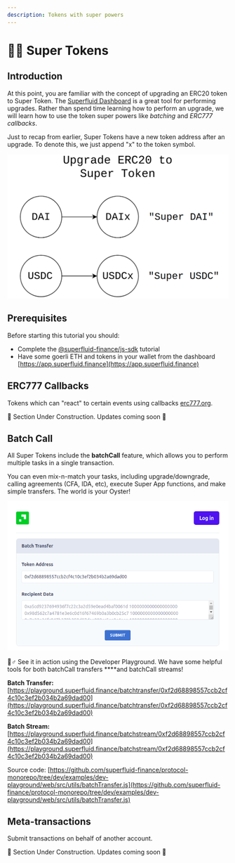 ```yaml
---
description: Tokens with super powers
---
```


# 🦸‍♀️ Super Tokens

## Introduction

At this point, you are familiar with the concept of upgrading an ERC20 token to Super Token. The [Superfluid Dashboard](https://app.superfluid.finance) is a great tool for performing upgrades. Rather than spend time learning how to perform an upgrade, we will learn how to use the token super powers like _batching_ and _ERC777 callbacks_.

Just to recap from earlier, Super Tokens have a new token address after an upgrade. To denote this, we just append "x" to the token symbol.

![](../.gitbook/assets/image%20%288%29%20%281%29%20%281%29.png)

## Prerequisites

Before starting this tutorial you should: 

* Complete the [@superfluid-finance/js-sdk](frontend-+-nodejs.md) tutorial
* Have some goerli ETH and tokens in your wallet from the dashboard [https://app.superfluid.finance](https://app.superfluid.finance)

## ERC777 Callbacks

Tokens which can "react" to certain events using callbacks [erc777.org](https://www.erc777.org/). 

🚧 Section Under Construction. Updates coming soon 🚧

## **Batch Call** 

All Super Tokens include the **batchCall** feature, which allows you to perform multiple tasks in a single transaction. 

You can even mix-n-match your tasks, including upgrade/downgrade, calling agreements \(CFA, IDA, etc\), execute Super App functions, and make simple transfers. The world is your Oyster!

![Developer Playground batchcall transfer feature](../.gitbook/assets/image%20%289%29.png)

 🤾♂ See it in action using the Developer Playground. We have some helpful tools for both batchCall transfers ****and batchCall streams!

**Batch Transfer:** [https://playground.superfluid.finance/batchtransfer/0xf2d68898557ccb2cf4c10c3ef2b034b2a69dad00](https://playground.superfluid.finance/batchtransfer/0xf2d68898557ccb2cf4c10c3ef2b034b2a69dad00)

**Batch Stream:** [https://playground.superfluid.finance/batchstream/0xf2d68898557ccb2cf4c10c3ef2b034b2a69dad00](https://playground.superfluid.finance/batchstream/0xf2d68898557ccb2cf4c10c3ef2b034b2a69dad00)

Source code: [https://github.com/superfluid-finance/protocol-monorepo/tree/dev/examples/dev-playground/web/src/utils/batchTransfer.js](https://github.com/superfluid-finance/protocol-monorepo/tree/dev/examples/dev-playground/web/src/utils/batchTransfer.js)



## **Meta-transactions**

Submit transactions on behalf of another account. 

🚧 Section Under Construction. Updates coming soon 🚧 

